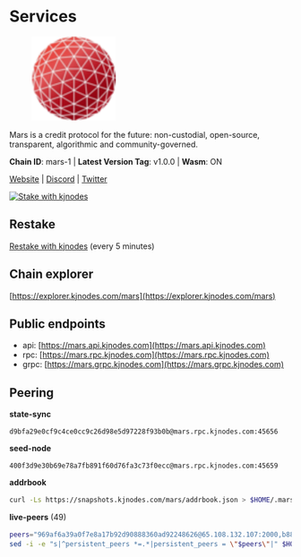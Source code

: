 # Services

<figure><img src="https://raw.githubusercontent.com/kj89/cosmos-images/main/logos/mars.png" width="150" alt=""><figcaption></figcaption></figure>

Mars is a credit protocol for the future: non-custodial,  open-source, transparent, algorithmic and community-governed.

**Chain ID**: mars-1 | **Latest Version Tag**: v1.0.0 | **Wasm**: ON

[Website](https://marsprotocol.io) | [Discord](https://discord.gg/marsprotocol) | [Twitter](https://twitter.com/mars_protocol)

[![Stake with kjnodes](https://i.ibb.co/cr44Q8j/button-stake-with-kjnodes.png)](https://restake.app/mars/marsvaloper1p9t4gr40rnpdwqacxgcqp7ffrfw908nu020g4n)

## Restake

[Restake with kjnodes](https://restake.app/mars/marsvaloper1p9t4gr40rnpdwqacxgcqp7ffrfw908nu020g4n) (every 5 minutes)
## Chain explorer
[https://explorer.kjnodes.com/mars](https://explorer.kjnodes.com/mars)

## Public endpoints

* api: [https://mars.api.kjnodes.com](https://mars.api.kjnodes.com)
* rpc: [https://mars.rpc.kjnodes.com](https://mars.rpc.kjnodes.com)
* grpc: [https://mars.grpc.kjnodes.com](https://mars.grpc.kjnodes.com)

## Peering

**state-sync**

```text
d9bfa29e0cf9c4ce0cc9c26d98e5d97228f93b0b@mars.rpc.kjnodes.com:45656
```

**seed-node**

```text
400f3d9e30b69e78a7fb891f60d76fa3c73f0ecc@mars.rpc.kjnodes.com:45659
```

**addrbook**
```bash
curl -Ls https://snapshots.kjnodes.com/mars/addrbook.json > $HOME/.mars/config/addrbook.json
```

**live-peers** (49)
```bash
peers="969af6a39a0f7e8a17b92d90888360ad92248626@65.108.132.107:2000,b88814bddfccd85289d7201bfd6fc6c4b3342ab2@178.162.165.193:36095,eff52a6fcf2634ce1d60c1a5d38809718e22c5d2@23.88.69.22:28766,be7d56127ef887d095b2f55f09be5fee1969d922@146.59.52.48:18095,84f821d36d45cc0cdaa4ff05297e888bb0d9de8f@85.237.193.111:26656,d9bfa29e0cf9c4ce0cc9c26d98e5d97228f93b0b@65.109.88.38:45656,73be725377cc966d8da48f751085de4d1581b391@185.242.112.32:27651,7583038c5f21ef6ddb60692469cfd80c97dd585d@88.218.224.126:26656,04c687dea43de3f30df5672b30b061789a0cf8e8@144.202.72.17:26606,ef7c6b0f2ddfcef34a7f36681eaa8159be83b71f@178.128.28.236:26656,c46be592341987eae20ac681cb08d2abcc02ab9a@137.74.4.20:2000,59bb909c57664fafe88bf1b6924769c15a769ba4@65.108.125.236:3000,d0dbb50a474888b8bed04bf8a23ac6b8bae443ee@5.79.79.80:18095,c0e6bf4193accabc14171ce163e704dcec5ea5df@51.91.215.170:36095,ca5a76c51bbbc57f839e6ed08953d3926eaa6e5b@35.198.165.97:26656,8bdf870e0eece71e1a09a80f5995d6d5e830c763@65.109.106.169:26656,9cb92702727bc5f3d40154e625b9553a04f4d649@65.109.104.72:18556,d2a2c21754be65ad4a4f1de1f6163f681a6e8af8@192.99.44.79:18556,76969af1bccdd4dcc511741b171c3d4ccb837ba6@146.59.85.223:18556,d524ab7c11a8704b0084a92ab8ed1abba1333d80@141.95.33.158:26650,41caa4106f68977e3a5123e56f57934a2d34a1c1@95.214.53.233:27056,905157b5cc774bb0ebbc79c040bead1adf5df58b@131.153.203.225:26656,ebc272824924ea1a27ea3183dd0b9ba713494f83@185.16.39.137:27056,6b16855f89284da99b5637b93dada66c00430a33@51.91.219.141:30003,52f792239ee6098457ecf1ff7402cd0b2529cea1@178.62.12.19:26656,be494851610016cff8853796a99c3ad46d8d1b5b@65.108.76.242:36095,88f8e4d74b70e18d4f3515d34701704086aa77e1@38.146.3.134:18556,04bd5d9511f40dd4bec23cc261d7838d9f8326cf@213.32.24.201:26656,5ffee90e41903f6fba29dc75446d536a02d626fe@65.108.232.150:18095,d933a425e567c28b4695acbbf0d6cfa6c68cf0c5@65.108.72.156:26656,e61f11c5b03400d3a99c066f951ed0888a2b64af@65.108.238.103:18556,f301f4ba2c863573c093bcd9fa68f2b1060bcae3@142.44.240.156:26656,1616af7456f519a0f2360adcad45d4bb9d39c92d@146.59.85.222:26656,89757803f40da51678451735445ad40d5b15e059@169.155.44.75:26656,a57468bf54407d75dee78b0cb6612805c4ac83e1@45.85.147.42:13656,e37baa8dbea5676d4c7f0064c5fb5f0b45780c3a@51.81.107.95:18556,001dc593a5d8237d0bcd746302e19aeb8ff0d068@38.146.3.135:18556,ec6ca9bf7efb2f9d23631c07fed4eb0f45c9758a@45.141.122.178:26656,f6eddb5f6ef49a1a2007e586da4755b2b2081b3d@51.89.6.150:20656,436baf65a7e0e79c2c5453798ae72e71213ec502@18.216.221.25:26656,e1b058e5cfa2b836ddaa496b10911da62dcf182e@65.21.136.170:55656,530b1964bc17bca6457311f1c2d5a2f3d25b297a@51.81.155.97:18556,9c0c747a44919d645f74354fbe095337630b9eee@37.252.184.228:26656,ad55300ebe0ac531c6accd326dcecbf45689bdc6@167.114.64.30:26656,b59f49f6388c59485491eeb256bc37e861ddd158@84.46.255.254:7240,352d8310c56f2538e4295157809b775071c2cd1d@65.108.141.109:21656,86baedb502883a67947c84f62f3b6b89fc630988@107.155.81.98:26656,d10e5704f3c8e9dd6ef42445e4b88bb57d0a8289@65.108.8.247:18556,54d3ac18bcc6a760a859644a0a80077d2618c872@95.217.85.254:15603"
sed -i -e "s|^persistent_peers *=.*|persistent_peers = \"$peers\"|" $HOME/.mars/config/config.toml
```
